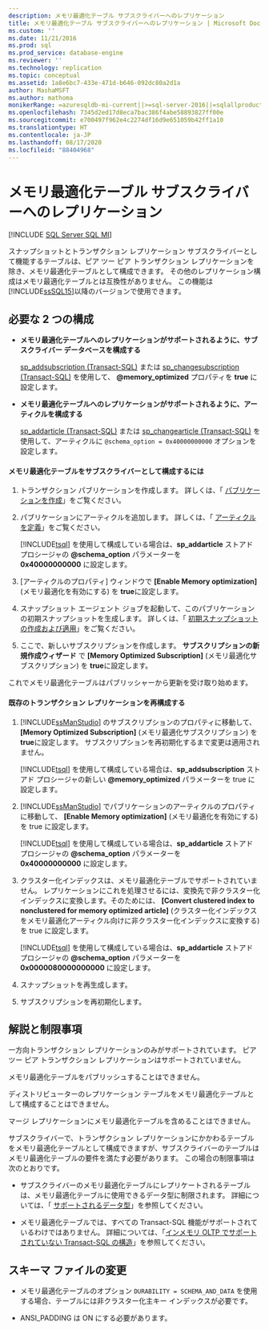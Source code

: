 ```yaml
---
description: メモリ最適化テーブル サブスクライバーへのレプリケーション
title: メモリ最適化テーブル サブスクライバーへのレプリケーション | Microsoft Docs
ms.custom: ''
ms.date: 11/21/2016
ms.prod: sql
ms.prod_service: database-engine
ms.reviewer: ''
ms.technology: replication
ms.topic: conceptual
ms.assetid: 1a8e6bc7-433e-471d-b646-092dc80a2d1a
author: MashaMSFT
ms.author: mathoma
monikerRange: =azuresqldb-mi-current||>=sql-server-2016||=sqlallproducts-allversions
ms.openlocfilehash: 7345d2ed17d8eca7bac386f4abe58893827ff00e
ms.sourcegitcommit: e700497f962e4c2274df16d9e651059b42ff1a10
ms.translationtype: HT
ms.contentlocale: ja-JP
ms.lasthandoff: 08/17/2020
ms.locfileid: "88404968"
---
```

# <a name="replication-to-memory-optimized-table-subscribers"></a>メモリ最適化テーブル サブスクライバーへのレプリケーション
[!INCLUDE [SQL Server SQL MI](../../includes/applies-to-version/sql-asdbmi.md)]

  スナップショットとトランザクション レプリケーション サブスクライバーとして機能するテーブルは、ピア ツー ピア トランザクション レプリケーションを除き、メモリ最適化テーブルとして構成できます。 その他のレプリケーション構成はメモリ最適化テーブルとは互換性がありません。 この機能は [!INCLUDE[ssSQL15](../../includes/sssql15-md.md)]以降のバージョンで使用できます。  
  
## <a name="two-configurations-are-required"></a>必要な 2 つの構成  
  
-   **メモリ最適化テーブルへのレプリケーションがサポートされるように、サブスクライバー データベースを構成する**  
  
     [sp_addsubscription &#40;Transact-SQL&#41;](../../relational-databases/system-stored-procedures/sp-addsubscription-transact-sql.md) または [sp_changesubscription &#40;Transact-SQL&#41;](../../relational-databases/system-stored-procedures/sp-changesubscription-transact-sql.md) を使用して、 **\@memory_optimized** プロパティを **true** に設定します。  
  
-   **メモリ最適化テーブルへのレプリケーションがサポートされるように、アーティクルを構成する**  
  
     [sp_addarticle &#40;Transact-SQL&#41;](../../relational-databases/system-stored-procedures/sp-addarticle-transact-sql.md) または [sp_changearticle &#40;Transact-SQL&#41;](../../relational-databases/system-stored-procedures/sp-changearticle-transact-sql.md) を使用して、アーティクルに `@schema_option = 0x40000000000` オプションを設定します。  
  
#### <a name="to-configure-a-memory-optimized-table-as-a-subscriber"></a>メモリ最適化テーブルをサブスクライバーとして構成するには  
  
1.  トランザクション パブリケーションを作成します。 詳しくは、「 [パブリケーションを作成](../../relational-databases/replication/publish/create-a-publication.md)」をご覧ください。  
  
2.  パブリケーションにアーティクルを追加します。 詳しくは、「 [アーティクルを定義](../../relational-databases/replication/publish/define-an-article.md)」をご覧ください。  
  
     [!INCLUDE[tsql](../../includes/tsql-md.md)] を使用して構成している場合は、**sp_addarticle** ストアド プロシージャの **\@schema_option** パラメーターを   
    **0x40000000000** に設定します。  
  
3.  [アーティクルのプロパティ] ウィンドウで **[Enable Memory optimization]** (メモリ最適化を有効にする) を **true**に設定します。  
  
4.  スナップショット エージェント ジョブを起動して、このパブリケーションの初期スナップショットを生成します。 詳しくは、「 [初期スナップショットの作成および適用](../../relational-databases/replication/create-and-apply-the-initial-snapshot.md)」をご覧ください。  
  
5.  ここで、新しいサブスクリプションを作成します。 **サブスクリプションの新規作成ウィザード** で **[Memory Optimized Subscription]** (メモリ最適化サブスクリプション) を **true**に設定します。  

 これでメモリ最適化テーブルはパブリッシャーから更新を受け取り始めます。  
  
#### <a name="reconfigure-an-existing-transaction-replication"></a>既存のトランザクション レプリケーションを再構成する  
  
1.  [!INCLUDE[ssManStudio](../../includes/ssmanstudio-md.md)] のサブスクリプションのプロパティに移動して、 **[Memory Optimized Subscription]** (メモリ最適化サブスクリプション) を **true**に設定します。 サブスクリプションを再初期化するまで変更は適用されません。  
  
     [!INCLUDE[tsql](../../includes/tsql-md.md)] を使用して構成している場合は、**sp_addsubscription** ストアド プロシージャの新しい **\@memory_optimized** パラメーターを true に設定します。  
  
2.  [!INCLUDE[ssManStudio](../../includes/ssmanstudio-md.md)] でパブリケーションのアーティクルのプロパティに移動して、 **[Enable Memory optimization]** (メモリ最適化を有効にする) を true に設定します。  
  
     [!INCLUDE[tsql](../../includes/tsql-md.md)] を使用して構成している場合は、**sp_addarticle** ストアド プロシージャの **\@schema_option** パラメーターを   
    **0x40000000000** に設定します。  
  
3.  クラスター化インデックスは、メモリ最適化テーブルでサポートされていません。 レプリケーションにこれを処理させるには、変換先で非クラスター化インデックスに変換します。そのためには、 **[Convert clustered index to nonclustered for memory optimized article]** (クラスター化インデックスをメモリ最適化アーティクル向けに非クラスター化インデックスに変換する) を true に設定します。  
  
     [!INCLUDE[tsql](../../includes/tsql-md.md)] を使用して構成している場合は、**sp_addarticle** ストアド プロシージャの **\@schema_option** パラメーターを **0x0000080000000000** に設定します。  
  
4.  スナップショットを再生成します。  
  
5.  サブスクリプションを再初期化します。  
  
## <a name="remarks-and-restrictions"></a>解説と制限事項  
 一方向トランザクション レプリケーションのみがサポートされています。 ピア ツー ピア トランザクション レプリケーションはサポートされていません。  
  
 メモリ最適化テーブルをパブリッシュすることはできません。  
  
 ディストリビューターのレプリケーション テーブルをメモリ最適化テーブルとして構成することはできません。  
  
 マージ レプリケーションにメモリ最適化テーブルを含めることはできません。  
  
 サブスクライバーで、トランザクション レプリケーションにかかわるテーブルをメモリ最適化テーブルとして構成できますが、サブスクライバーのテーブルはメモリ最適化テーブルの要件を満たす必要があります。 この場合の制限事項は次のとおりです。  
 
-   サブスクライバーのメモリ最適化テーブルにレプリケートされるテーブルは、メモリ最適化テーブルに使用できるデータ型に制限されます。 詳細については、「 [サポートされるデータ型](../../relational-databases/in-memory-oltp/supported-data-types-for-in-memory-oltp.md)」を参照してください。  
  
-   メモリ最適化テーブルでは、すべての Transact-SQL 機能がサポートされているわけではありません。 詳細については、「[インメモリ OLTP でサポートされていない Transact-SQL の構造](../../relational-databases/in-memory-oltp/transact-sql-constructs-not-supported-by-in-memory-oltp.md)」を参照してください。  
  
##  <a name="modifying-a-schema-file"></a><a name="Schema"></a> スキーマ ファイルの変更  
  
-   メモリ最適化テーブルのオプション `DURABILITY = SCHEMA_AND_DATA` を使用する場合、テーブルには非クラスター化主キー インデックスが必要です。  
  
-   ANSI_PADDING は ON にする必要があります。  
  
  
  
